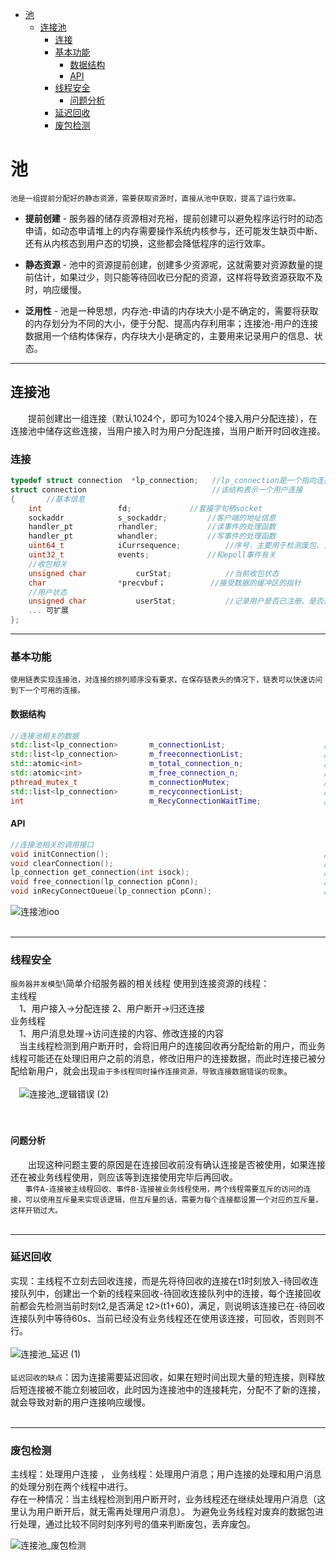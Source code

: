 - [池](#池)
	- [连接池](#连接池)
		- [连接](#连接)
		- [基本功能](#基本功能)
			- [数据结构](#数据结构)
			- [API](#api)
		- [线程安全](#线程安全)
			- [问题分析](#问题分析)
		- [延迟回收](#延迟回收)
		- [废包检测](#废包检测)
# 池
    池是一组提前分配好的静态资源，需要获取资源时，直接从池中获取，提高了运行效率。

- **提前创建** - 服务器的储存资源相对充裕，提前创建可以避免程序运行时的动态申请，如动态申请堆上的内存需要操作系统内核参与，还可能发生缺页中断、还有从内核态到用户态的切换，这些都会降低程序的运行效率。

- **静态资源** - 池中的资源提前创建，创建多少资源呢，这就需要对资源数量的提前估计，如果过少，则只能等待回收已分配的资源，这样将导致资源获取不及时，响应缓慢。
- **泛用性** - 池是一种思想，内存池-申请的内存块大小是不确定的，需要将获取的内存划分为不同的大小，便于分配、提高内存利用率；连接池-用户的连接数据用一个结构体保存，内存块大小是确定的，主要用来记录用户的信息、状态。
----
## 连接池
　　提前创建出一组连接（默认1024个，即可为1024个接入用户分配连接），在连接池中储存这些连接，当用户接入时为用户分配连接，当用户断开时回收连接。
### 连接

```c
typedef struct connection  *lp_connection;   //lp_connection是一个指向连接connection的指针
struct connection                            //该结构表示一个用户连接
{       //基本信息
	int 				fd;				//套接字句柄socket
	sockaddr			s_sockaddr;			//客户端的地址信息
	handler_pt			rhandler;			//读事件的处理函数
	handler_pt			whandler;			//写事件的处理函数
	uint64_t			iCurrsequence; 			//序号，主要用于检测废包，当连接断开时+1
	uint32_t			events;				//和epoll事件有关
	//收包相关
	unsigned char 			curStat;			//当前收包状态
	char				*precvbuf；			//接受数据的缓冲区的指针
	//用户状态
	unsigned char			userStat;			//记录用户是否已注册、是否是VIP用户
	... 可扩展
};
```
---
### 基本功能
    使用链表实现连接池，对连接的排列顺序没有要求，在保存链表头的情况下，链表可以快速访问到下一个可用的连接。
#### 数据结构
```c++
//连接池相关的数据
std::list<lp_connection>       m_connectionList;                      //连接列表【储存所有连接】
std::list<lp_connection>       m_freeconnectionList;                  //空闲连接列表【储存可用连接】
std::atomic<int>               m_total_connection_n;                  //连接池总连接数
std::atomic<int>               m_free_connection_n;                   //连接池空闲连接数
pthread_mutex_t                m_connectionMutex;                     //连接相关互斥量，互斥访问m_freeconnectionList，m_connectionList
std::list<lp_connection>       m_recyconnectionList;                  //将要释放的连接放这里【储存待回收的连接】
int                            m_RecyConnectionWaitTime;              //等待这么些秒后才回收连接
```
#### API
```c++
//连接池相关的调用接口
void initConnection();                                                //初始化连接池
void clearConnection();                                               //回收连接池
lp_connection get_connection(int isock);                              //从连接池中获取一个空闲连接
void free_connection(lp_connection pConn);                            //归还参数pConn所代表的连接到到连接池中	
void inRecyConnectQueue(lp_connection pConn);                         //将要回收的连接放到一个队列中来
```


![连接池ioo](https://user-images.githubusercontent.com/91582638/135753592-ab832423-faaa-4c9a-a73d-91bf3ea0cb70.png)
<br/>
<br/>

----
### 线程安全
`服务器并发模型`\\简单介绍服务器的相关线程
使用到连接资源的线程：<br/>
主线程<br/>
　1、用户接入->分配连接 2、用户断开->归还连接<br/>
业务线程<br/>
　1、用户消息处理->访问连接的内容、修改连接的内容<br/>
　当主线程检测到用户断开时，会将旧用户的连接回收再分配给新的用户，而业务线程可能还在处理旧用户之前的消息，修改旧用户的连接数据，而此时连接已被分配给新用户，就会出现`由于多线程同时操作连接资源，导致连接数据错误的现象`。 <br/> <br/>
　![连接池_逻辑错误 (2)](https://user-images.githubusercontent.com/91582638/135746095-24030731-ac4d-407b-b190-bd199c704e08.png)<br/><br/>
<br/>

#### 问题分析
　　出现这种问题主要的原因是在连接回收前没有确认连接是否被使用，如果连接还在被业务线程使用，则应该等到连接使用完毕后再回收。<br/>
``　　事件A-连接被主线程回收、事件B-连接被业务线程使用，两个线程需要互斥的访问的连接，可以使用互斥量来实现该逻辑，但互斥量的话，需要为每个连接都设置一个对应的互斥量，这样开销过大。``
<br/><br/>

---

### 延迟回收
实现：主线程不立刻去回收连接，而是先将待回收的连接在t1时刻放入-待回收连接队列中，创建出一个新的线程来回收-待回收连接队列中的连接，每个连接回收前都会先检测当前时刻t2,是否满足 t2>(t1+60)，满足，则说明该连接已在-待回收连接队列中等待60s、当前已经没有业务线程还在使用该连接，可回收，否则则不行。
<br/><br/>
![连接池_延迟 (1)](https://user-images.githubusercontent.com/91582638/135755524-f63d1678-eb6f-4a31-b051-c729989fc0a7.png)
<br/><br/>
`延迟回收的缺点`：因为连接需要延迟回收，如果在短时间出现大量的短连接，则释放后短连接被不能立刻被回收，此时因为连接池中的连接耗完，分配不了新的连接，就会导致对新的用户连接响应缓慢。
<br/><br/>

---
### 废包检测
主线程：处理用户连接 ，  业务线程：处理用户消息；用户连接的处理和用户消息的处理分别在两个线程中进行。<br/>存在一种情况：当主线程检测到用户断开时，业务线程还在继续处理用户消息（这里认为用户断开后，就无需再处理用户消息）。
为避免业务线程对废弃的数据包进行处理，通过比较不同时刻序列号的值来判断废包，丢弃废包。

![连接池_废包检测](https://user-images.githubusercontent.com/91582638/135748679-b142d612-a162-403f-9261-60bf6cbd221a.png)

